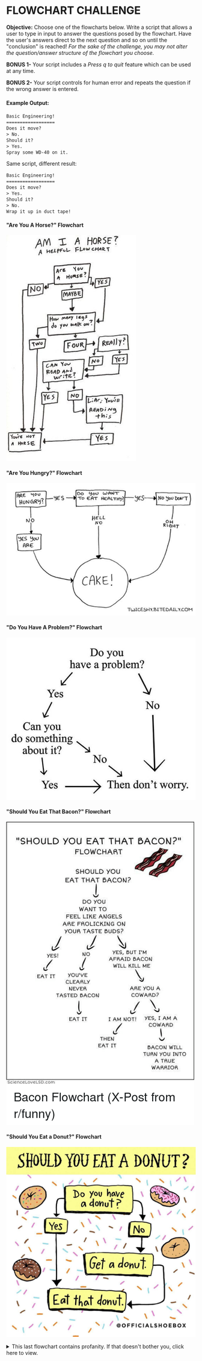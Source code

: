 # FLOWCHART CHALLENGE

**Objective:** Choose one of the flowcharts below. Write a script that allows a user to type in input to answer the questions posed by the flowchart. Have the user's answers direct to the next question and so on until the "conclusion" is reached! *For the sake of the challenge, you may not alter the question/answer structure of the flowchart you choose.*

**BONUS 1-** Your script includes a *Press q to quit* feature which can be used at any time.

**BONUS 2-** Your script controls for human error and repeats the question if the wrong answer is entered.

#### Example Output:
    Basic Engineering!
    ==================
    Does it move?
    > No.
    Should it?
    > Yes.
    Spray some WD-40 on it.

Same script, different result:

    Basic Engineering!
    ==================
    Does it move?
    > Yes.
    Should it?
    > No.
    Wrap it up in duct tape!
    
#### "Are You A Horse?" Flowchart
!["Are You A Horse?" Flowchart](https://github.com/csfeeser/images/blob/master/12-Am-I-a-horse-flowchart.jpg?raw=true)

#### "Are You Hungry?" Flowchart
!["Are You Hungry?" Flowchart](https://github.com/csfeeser/images/blob/master/5-Are-you-hungry-flowchart.jpg?raw=true)

#### "Do You Have A Problem?" Flowchart
!["Do You Have A Problem?" Flowchart](https://github.com/csfeeser/images/blob/master/ayzp0gvl4ehx.jpg?raw=true)

#### "Should You Eat That Bacon?" Flowchart
!["Should You Eat That Bacon?" Flowchart](https://github.com/csfeeser/images/blob/master/should-you-eat-that-bacon-flow-chart-should-you-eat-2740115.png?raw=true)

#### "Should You Eat a Donut?" Flowchart
!["Should You Eat a Donut?" Flowchart](https://github.com/csfeeser/images/blob/master/tumblr_ov54satrIC1s7f9xxo1_1280.jpg?raw=true)

<details><summary>This last flowchart contains profanity. If that doesn't bother you, click here to view.</summary>
	
#### "US Army Problem Solving" Flowchart
!["US Army Problem Solving" Flowchart](https://github.com/csfeeser/images/blob/master/17f461b0a5b48b3f84b00acb6794acbe.jpg?raw=true)

</details>

<!-- 
```python
#!/usr/bin/env python3

def q1():
    print("Does the damn thing work?")
    ans= input("YES or NO")

    if ans == "yes":
        print("DON'T FUCK WITH IT.")
        print("NO PROBLEM.")

    elif ans == "no":
        q2()


def q2():
    print("DID YOU FUCK WITH IT?")
    ans= input("YES or NO")

    if ans == "yes":
        print("YOU DUMB SHIT.")
        q3()

    elif ans == "no":
        q4()

def q3():
    print("DOES ANYONE KNOW?")
    ans= input("YES or NO")

    if ans == "yes":
        print("YOU POOR BASTARD.")
        q5()

    elif ans == "no":
        print("HIDE IT.")
        print("NO PROBLEM.")

def q4():
    print("WILL YOU CATCH HELL?")
    ans= input("YES or NO")

    if ans == "yes":
        print("YOU POOR BASTARD.")
        q5()

    elif ans == "no":
        print("SHIT-CAN IT.")
        print("NO PROBLEM.")

def q5():

    while True:
        print("CAN YOU BLAME SOMEONE ELSE?")
        ans= input("YES or NO")

        if ans == "yes":
            print("NO PROBLEM")
            break

        else:
            print("YOU POOR BASTARD.")

if __name__ == "__main__":
    q1()
```
-->


<!-- 
bank= {
"q1":{"question":"Does the damn thing work?",
      "YES":"DON'T MESS WITH IT.\nNO PROBLEM.", 
      "NO":"q2"},

"q2":{"question":"DID YOU MESS WITH IT?",
      "YES":"q3",
      "NO":"q4"},

"q3":{"question":"YOU MORON.\nDOES ANYONE KNOW?",
      "YES":"q5",
      "NO":"HIDE IT.\nNO PROBLEM"},

"q4":{"question":"WILL YOU GET IN TROUBLE?",
      "YES":"q5",
      "NO":"TOSS IT.\nNO PROBLEM"},

"q5":{"question":"YOU POOR SON OF A GUN.\nCAN YOU BLAME SOMEONE ELSE?",
      "YES":"NO PROBLEM",
      "NO":"q5"}
      } 

start= "q1"
answer= ""

while answer != "Q":
    answer= input(bank[start]["question"]).upper()
    result= bank[start][answer]
    if result in bank.keys():
        start= result
    else:
        print(bank[start][answer])
        break
-->

